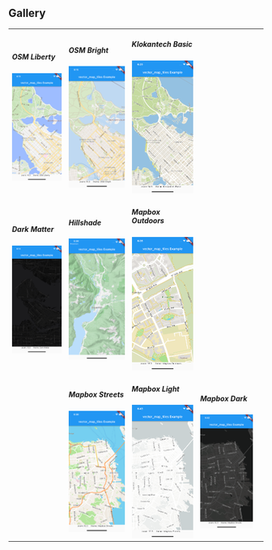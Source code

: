 ## Gallery

<table>
    <tr>
        <td>
            <h5>OSM Liberty</h5>
            <img src="theme-osm-liberty.png" alt="example screenshot" width="292" />
        </td>
        <td>
            <h5>OSM Bright</h5>
            <img src="theme-osm-bright.png" alt="example screenshot" width="292" />
        </td>
        <td>
            <h5>Klokantech Basic</h5>
            <img src="theme-klokantech-basic.png" alt="example screenshot" width="292" />
        </td>
    </tr>
    <tr>
        <td>
            <h5>Dark Matter</h5>
            <img src="theme-dark-matter.png" alt="example screenshot" width="292" />
        </td>
        <td>
            <h5>Hillshade</h5>
            <img src="../vector_map_tiles-example-hillshade.png" alt="example screenshot" width="292" />
        </td>
        <td>
            <h5>Mapbox Outdoors</h5>
            <img src="theme-mapbox-outdoors.png" alt="example screenshot" width="292" />
        </td>
    </tr>
    <tr>
        <td>
        </td>
        <td>
            <h5>Mapbox Streets</h5>
            <img src="theme-mapbox-streets.png" alt="example screenshot" width="292" />
        </td>
        <td>
            <h5>Mapbox Light</h5>
            <img src="theme-mapbox-light.png" alt="example screenshot" width="292" />
        </td>
        <td>
            <h5>Mapbox Dark</h5>
            <img src="theme-mapbox-dark.png" alt="example screenshot" width="292" />
        </td>
        <td>
        </td>
    </tr>
</table>